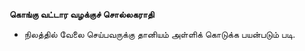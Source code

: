 **கொங்கு வட்டார வழக்குச் சொல்லகராதி**
- நிலத்தில் வேலை செய்பவருக்கு தானியம் அள்ளிக் கொடுக்க பயன்படும் படி.

